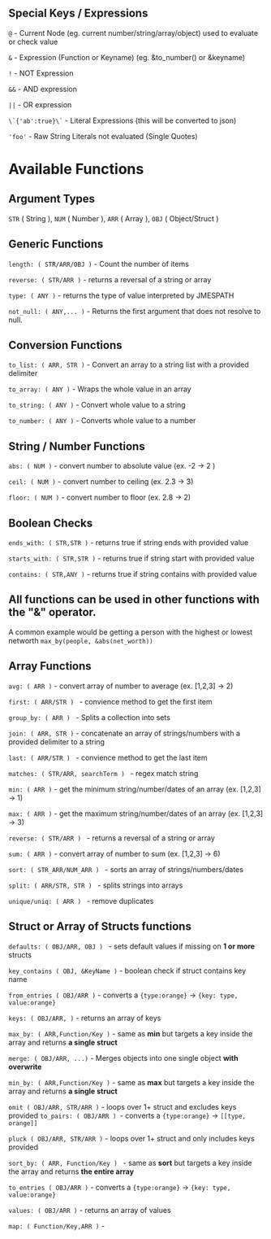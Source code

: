 ## Special Keys / Expressions

`@` - Current Node (eg. current number/string/array/object) used to evaluate or check value

`&` - Expression (Function or Keyname) (eg. &to_number() or &keyname)

`!` - NOT Expression

`&&` - AND expression

`||` - OR expression

`` \`{'ab':true}\` `` - Literal Expressions (this will be converted to json)

`'foo'` - Raw String Literals not evaluated (Single Quotes)

# Available Functions
## Argument Types

`STR` ( String ), `NUM` ( Number ), `ARR` ( Array ), `OBJ` ( Object/Struct )

## Generic Functions

`length: ( STR/ARR/OBJ )` - Count the number of items

`reverse: ( STR/ARR )` - returns a reversal of a string or array

`type: ( ANY )` - returns the type of value interpreted by JMESPATH


`not_null: ( ANY,... )` - Returns the first argument that does not resolve to null.

## Conversion Functions


`to_list: ( ARR, STR )` - Convert an array to a string list with a provided delimiter

`to_array: ( ANY )` - Wraps the whole value in an array

`to_string: ( ANY )` - Convert whole value to a string

`to_number: ( ANY )` - Converts whole value to a number




## String / Number Functions

`abs: ( NUM )` - convert number to absolute value (ex. -2 -> 2 )

`ceil: ( NUM )` - convert number to ceiling (ex. 2.3 -> 3)

`floor: ( NUM )` - convert number to floor (ex. 2.8 -> 2)

## Boolean Checks

`ends_with: ( STR,STR )` - returns true if string ends with provided value

`starts_with: ( STR,STR )` - returns true if string start with provided value

`contains: ( STR,ANY )` - returns true if string contains with provided value

## All functions can be used in other functions with the "&" operator.
A common example would be getting a person with the highest or lowest networth `max_by(people, &abs(net_worth))`

## Array Functions

`avg: ( ARR )` - convert array of number to average (ex. [1,2,3] -> 2)

`first: ( ARR/STR ) ` - convience method to get the first item

`group_by: ( ARR ) ` - Splits a collection into sets

`join: ( ARR, STR )` - concatenate an array of strings/numbers with a provided delimiter to a string

`last: ( ARR/STR ) ` - convience method to get the last item

`matches: ( STR/ARR, searchTerm ) ` - regex match string

`min: ( ARR )` - get the minimum string/number/dates of an array (ex. [1,2,3] -> 1)

`max: ( ARR )` - get the maximum string/number/dates of an array (ex. [1,2,3] -> 3)

`reverse: ( STR/ARR ) ` - returns a reversal of a string or array

`sum: ( ARR )` - convert array of number to sum (ex. [1,2,3] -> 6)

`sort: ( STR_ARR/NUM_ARR ) ` - sorts an array of strings/numbers/dates

`split: ( ARR/STR, STR ) ` - splits strings into arrays

`unique/uniq: ( ARR ) ` - remove duplicates

## Struct or Array of Structs functions

`defaults: ( OBJ/ARR, OBJ ) ` - sets default values if missing on **1 or more** structs

`key_contains ( OBJ, &KeyName )` - boolean check if struct contains key name

`from_entries ( OBJ/ARR )` - converts a `{type:orange}` -> `{key: type, value:orange}`

`keys: ( OBJ/ARR, )` - returns an array of keys

`max_by: ( ARR,Function/Key )` - same as **min** but targets a key inside the array and returns **a single struct**

`merge: ( OBJ/ARR, ...)` - Merges objects into one single object **with overwrite**

`min_by: ( ARR,Function/Key )` - same as **max** but targets a key inside the array and returns **a single struct**

`omit ( OBJ/ARR, STR/ARR )` - loops over 1+ struct and excludes keys provided `to_pairs: ( OBJ/ARR ) `- converts a `{type:orange}` -> `[[type, orange]]`

`pluck ( OBJ/ARR, STR/ARR )` - loops over 1+ struct and only includes keys provided

`sort_by: ( ARR, Function/Key ) ` - same as **sort** but targets a key inside the array and returns **the entire array**

`to_entries ( OBJ/ARR )` - converts a `{type:orange}` -> `{key: type, value:orange}`

`values: ( OBJ/ARR )` - returns an array of values

`map: ( Function/Key,ARR )` -
